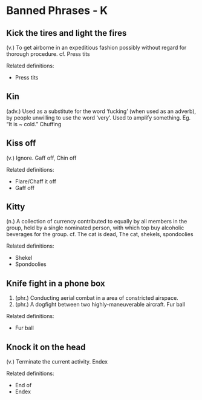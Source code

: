 # Banned Phrases - K

## Kick the tires and light the fires
(v.) To get airborne in an expeditious fashion possibly without regard for thorough procedure. cf. Press tits

Related definitions:

- Press tits

## Kin
(adv.) Used as a substitute for the word ‘fucking’ (when used as an adverb), by people unwilling to use the word ‘very’. Used to amplify something. Eg. “It is ~ cold.” Chuffing

## Kiss off
(v.) Ignore. Gaff off, Chin off

Related definitions:

- Flare/Chaff it off
- Gaff off

## Kitty
(n.) A collection of currency contributed to equally by all members in the group, held by a single nominated person, with which top buy alcoholic beverages for the group. cf. The cat is dead, The cat, shekels, spondoolies

Related definitions:

- Shekel
- Spondoolies

## Knife fight in a phone box

1. (phr.) Conducting aerial combat in a area of constricted airspace.
2. (phr.) A dogfight between two highly-maneuverable aircraft. Fur ball

Related definitions:

- Fur ball

## Knock it on the head
(v.) Terminate the current activity. Endex

Related definitions:

- End of
- Endex

